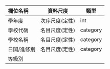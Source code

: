 |欄位名稱|資料尺度|類型|
|:-------------|----------|----------|
|學年度|次序尺度(定性)|int|
|學校代碼|名目尺度(定性)|category|
|學校名稱|名目尺度(定性)|category|
|日間/進修別|名目尺度(定性)|category|
|等級別|
